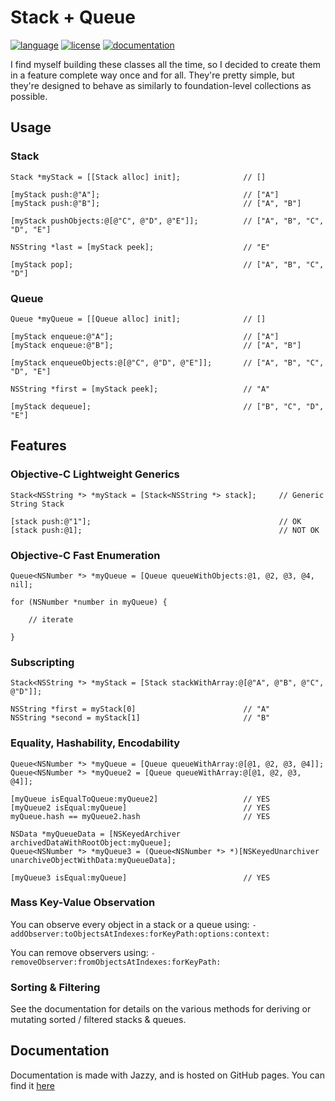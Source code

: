 # Stack + Queue

[![language](https://img.shields.io/badge/language-Objective--C-blue.svg)](https://developer.apple.com/library/content/documentation/Cocoa/Conceptual/ProgrammingWithObjectiveC/Introduction/Introduction.html)
[![license](https://img.shields.io/github/license/vsanthanam/StackQueue.svg)](https://en.wikipedia.org/wiki/MIT_License)
[![documentation](https://code.vsanthanam.com/StackQueue/Documentation/badge.svg)](https://code.vsanthanam.com/VSAlert/Documentation/)

I find myself building these classes all the time, so I decided to create them in a feature complete way once and for all. They're pretty simple, but they're designed to behave as similarly to foundation-level collections as possible.

## Usage

### Stack
```
Stack *myStack = [[Stack alloc] init];              // []

[myStack push:@"A"];                                // ["A"]
[myStack push:@"B"];                                // ["A", "B"]

[myStack pushObjects:@[@"C", @"D", @"E"]];          // ["A", "B", "C", "D", "E"]

NSString *last = [myStack peek];                    // "E"

[myStack pop];                                      // ["A", "B", "C", "D"]
```

### Queue
```
Queue *myQueue = [[Queue alloc] init];              // []

[myStack enqueue:@"A"];                             // ["A"]
[myStack enqueue:@"B"];                             // ["A", "B"]

[myStack enqueueObjects:@[@"C", @"D", @"E"]];       // ["A", "B", "C", "D", "E"]

NSString *first = [myStack peek];                   // "A"

[myStack dequeue];                                  // ["B", "C", "D", "E"]
```

## Features

### Objective-C Lightweight Generics
```
Stack<NSString *> *myStack = [Stack<NSString *> stack];     // Generic String Stack

[stack push:@"1"];                                          // OK
[stack push:@1];                                            // NOT OK
```

### Objective-C Fast Enumeration
```
Queue<NSNumber *> *myQueue = [Queue queueWithObjects:@1, @2, @3, @4, nil];

for (NSNumber *number in myQueue) {

    // iterate

}

```

### Subscripting
```
Stack<NSString *> *myStack = [Stack stackWithArray:@[@"A", @"B", @"C", @"D"]];

NSString *first = myStack[0]                        // "A"
NSString *second = myStack[1]                       // "B"

```

### Equality, Hashability, Encodability
```
Queue<NSNumber *> *myQueue = [Queue queueWithArray:@[@1, @2, @3, @4]];
Queue<NSNumber *> *myQueue2 = [Queue queueWithArray:@[@1, @2, @3, @4]];

[myQueue isEqualToQueue:myQueue2]                   // YES
[myQueue2 isEqual:myQueue]                          // YES
myQueue.hash == myQueue2.hash                       // YES

NSData *myQueueData = [NSKeyedArchiver archivedDataWithRootObject:myQueue];
Queue<NSNumber *> *myQueue3 = (Queue<NSNumber *> *)[NSKeyedUnarchiver unarchiveObjectWithData:myQueueData];

[myQueue3 isEqual:myQueue]                          // YES
```
### Mass Key-Value Observation
You can observe every object in a stack or a queue using: 
`-addObserver:toObjectsAtIndexes:forKeyPath:options:context:`

You can remove observers using: 
`-removeObserver:fromObjectsAtIndexes:forKeyPath:`

### Sorting & Filtering
See the documentation for details on the various methods for deriving or mutating sorted / filtered stacks & queues.

## Documentation

Documentation is made with Jazzy, and is hosted on GitHub pages. You can find it [here](https://code.vsanthanam.com/StackQueue/Documentation)
